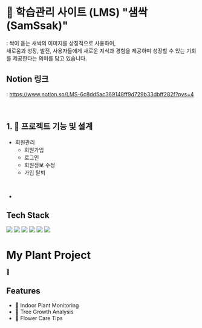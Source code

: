 # 🌱 학습관리 사이트 (LMS) "샘싹(SamSsak)"

: 싹이 돋는 새싹의 이미지를 상징적으로 사용하여, <br>
새로움과 성장, 발전, 사용자들에게 새로운 지식과 경험을 제공하며 성장할 수 있는 기회를 제공한다는 의미를 담고 있습니다.

## Notion 링크 
  : https://www.notion.so/LMS-6c8dd5ac369148ff9d729b33dbff282f?pvs=4

<br>

## 1. 🌿 프로젝트 기능 및 설계
- 회원관리
  - 회원가입
  - 로그인
  - 회원정보 수정
  - 가입 탈퇴
 <br>

 
-  

 



## Tech Stack
<div> 
<img src="https://img.shields.io/badge/java-007396?style=for-the-badge&logo=java&logoColor=white">
<img src="https://img.shields.io/badge/html5-E34F26?style=for-the-badge&logo=html5&logoColor=white">
<img src="https://img.shields.io/badge/css-1572B6?style=for-the-badge&logo=css3&logoColor=white">
<img src="https://img.shields.io/badge/mysql-4479A1?style=for-the-badge&logo=mysql&logoColor=white">
<img src="https://img.shields.io/badge/springboot-6DB33F?style=for-the-badge&logo=springboot&logoColor=white">
<img src="https://img.shields.io/badge/gradle-02303A?style=for-the-badge&logo=gradle&logoColor=white">
</div>


# My Plant Project
🌿

## Features

- 🌱 Indoor Plant Monitoring
- 🌳 Tree Growth Analysis
- 🌼 Flower Care Tips
